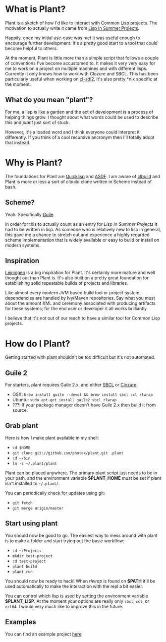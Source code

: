 What is Plant?
==============

Plant is a sketch of how I'd like to interact with Common Lisp projects. The motivation
to actually write it came from [Lisp In Summer Projects](http://lispinsummerprojects.org/).

Happily, once my initial use-case was met it was useful enough to encourage further
development. It's a pretty good start to a tool that could become helpful to others.

At the moment, Plant is little more than a simple script that follows a couple of
conventions I've become accustomed to. It makes it very very easy for me to work on
a project on multiple machines and with different lisps. Currently it only knows how
to work with Clozure and SBCL. This has been particularly useful when working on
[cl-sdl2](http://github.com/lispgames/cl-sdl2). It's also pretty *nix specific
at the moment.

What do you mean "plant"?
-------------------------

For me, a lisp is like a garden and the act of development is a process of helping things
grow. I thought about what words could be used to describe this and *plant* just sort of
stuck.

However, it's a loaded word and I think everyone could interpret it differently. If
you think of a cool recursive ancronym then I'll totally adopt that instead.


Why is Plant?
=============

The foundations for Plant are [Quicklisp](quicklisp.org) and [ASDF](http://common-lisp.net/project/asdf/).
I am aware of [clbuild](http://common-lisp.net/project/clbuild/) and Plant is more or
less a sort of clbuild clone written in Scheme instead of bash.

Scheme?
-------

Yeah. Specifically [Guile](http://www.gnu.org/software/guile).

In order for this to actually count as an entry for *Lisp In Summer Projects* it
had to be written in lisp. As someone who is relatively new to lisp in general, this
gave me a chance to stretch out and experience a highly regarded scheme implementation
that is widely available or easy to build or install on modern systems. 

Inspiration
------------

[Leiningen](https://github.com/technomancy/leiningen) is a big inspiration for Plant.
It's certainly more mature and well thought out than Plant is. It's also built on a
pretty great foundation for establishing solid repeatable builds of projects and
libraries.

Like almost every modern JVM based build tool or project system, dependencies are handled
by Ivy/Maven repositories. Say what you must about the amount XML and ceremony associated
with producing artifacts for these systems; for the end user or developer it all works
brilliantly.

I believe that it's not out of our reach to have a similar tool for Common Lisp projects.


How do I Plant?
================

Getting started with plant shouldn't be too difficult but it's not automated.

Guile 2
-------

For starters, plant requires Guile 2.x. and either [SBCL](http://sbcl.org) or
[Clozure](http://ccl.clozure.com):
- OSX: `brew install guile --devel && brew install sbcl ccl rlwrap`
- Ubuntu: `sudo apt-get install guile2 sbcl rlwrap`
- ???: If your package manager doesn't have Guile 2.x then build it from source.

Grab plant
-----------

Here is how I make plant available in my shell:
- `cd $HOME`
- `git clone git://github.com/photex/plant.git .plant`
- `cd ~/bin`
- `ln -s ~/.plant/plant`

Plant can be placed anywhere. The primary plant script just needs to be in your path,
and the environment variable **$PLANT_HOME** must be set if plant isn't installed to
`~/.plant/`.

You can periodically check for updates using git:
- `git fetch`
- `git merge origin/master`

Start using plant
-----------------

You should now be good to go. The easiest way to mess around with plant is to make
a folder and start trying out the basic workflow:
- `cd ~/Projects`
- `mkdir test-project`
- `cd test-project`
- `plant build`
- `plant run`

You should now be ready to hack! When *rlwrap* is found on **$PATH** it'll be used
automatically to make the interaction with the repl a bit easier.

You can control which lisp is used by setting the environment variable **$PLANT_LISP**.
At the moment your options are really only `sbcl`, `ccl`, or `ccl64`. I would very
much like to improve this in the future.

Examples
--------

You can find an example project [here](http://github.com/photex/plant-example)
